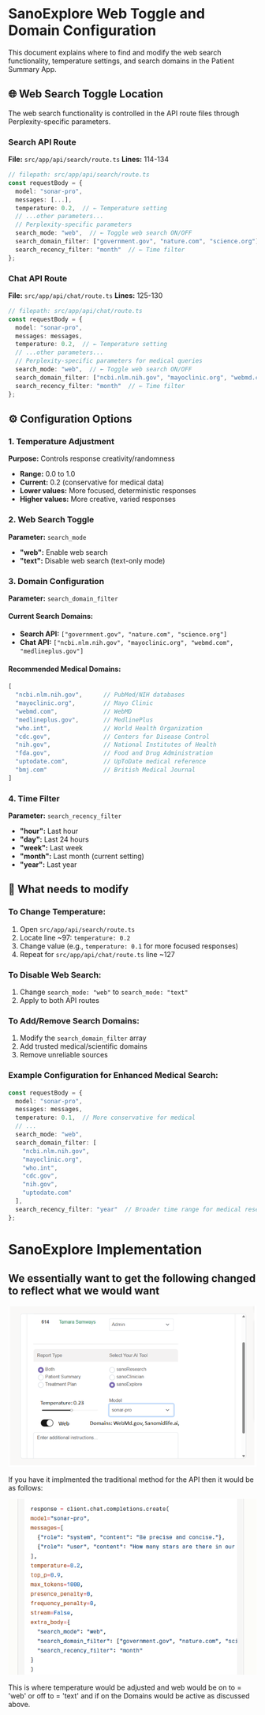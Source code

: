 # SanoExplore Web Toggle and Domain Configuration

This document explains where to find and modify the web search functionality, temperature settings, and search domains in the Patient Summary App.

## 🌐 Web Search Toggle Location

The web search functionality is controlled in the API route files through Perplexity-specific parameters.

### Search API Route
**File:** `src/app/api/search/route.ts`
**Lines:** 114-134

```typescript
// filepath: src/app/api/search/route.ts
const requestBody = {
  model: "sonar-pro",
  messages: [...],
  temperature: 0.2,  // ← Temperature setting
  // ...other parameters...
  // Perplexity-specific parameters
  search_mode: "web",  // ← Toggle web search ON/OFF
  search_domain_filter: ["government.gov", "nature.com", "science.org"],  // ← Domain configuration
  search_recency_filter: "month"  // ← Time filter
};
```

### Chat API Route
**File:** `src/app/api/chat/route.ts`
**Lines:** 125-130

```typescript
// filepath: src/app/api/chat/route.ts
const requestBody = {
  model: "sonar-pro",
  messages: messages,
  temperature: 0.2,  // ← Temperature setting
  // ...other parameters...
  // Perplexity-specific parameters for medical queries
  search_mode: "web",  // ← Toggle web search ON/OFF
  search_domain_filter: ["ncbi.nlm.nih.gov", "mayoclinic.org", "webmd.com", "medlineplus.gov"],  // ← Domain configuration
  search_recency_filter: "month"  // ← Time filter
};
```

## ⚙️ Configuration Options

### 1. Temperature Adjustment
**Purpose:** Controls response creativity/randomness
- **Range:** 0.0 to 1.0
- **Current:** 0.2 (conservative for medical data)
- **Lower values:** More focused, deterministic responses
- **Higher values:** More creative, varied responses

### 2. Web Search Toggle
**Parameter:** `search_mode`
- **"web":** Enable web search
- **"text":** Disable web search (text-only mode)

### 3. Domain Configuration
**Parameter:** `search_domain_filter`

#### Current Search Domains:
- **Search API:** `["government.gov", "nature.com", "science.org"]`
- **Chat API:** `["ncbi.nlm.nih.gov", "mayoclinic.org", "webmd.com", "medlineplus.gov"]`

#### Recommended Medical Domains:
```javascript
[
  "ncbi.nlm.nih.gov",      // PubMed/NIH databases
  "mayoclinic.org",        // Mayo Clinic
  "webmd.com",             // WebMD
  "medlineplus.gov",       // MedlinePlus
  "who.int",               // World Health Organization
  "cdc.gov",               // Centers for Disease Control
  "nih.gov",               // National Institutes of Health
  "fda.gov",               // Food and Drug Administration
  "uptodate.com",          // UpToDate medical reference
  "bmj.com"                // British Medical Journal
]
```

### 4. Time Filter
**Parameter:** `search_recency_filter`
- **"hour":** Last hour
- **"day":** Last 24 hours
- **"week":** Last week
- **"month":** Last month (current setting)
- **"year":** Last year

## 🔧 What needs to modify

### To Change Temperature:
1. Open `src/app/api/search/route.ts`
2. Locate line ~97: `temperature: 0.2`
3. Change value (e.g., `temperature: 0.1` for more focused responses)
4. Repeat for `src/app/api/chat/route.ts` line ~127

### To Disable Web Search:
1. Change `search_mode: "web"` to `search_mode: "text"`
2. Apply to both API routes

### To Add/Remove Search Domains:
1. Modify the `search_domain_filter` array
2. Add trusted medical/scientific domains
3. Remove unreliable sources

### Example Configuration for Enhanced Medical Search:
```typescript
const requestBody = {
  model: "sonar-pro",
  messages: messages,
  temperature: 0.1,  // More conservative for medical
  // ...
  search_mode: "web",
  search_domain_filter: [
    "ncbi.nlm.nih.gov",
    "mayoclinic.org", 
    "who.int",
    "cdc.gov",
    "nih.gov",
    "uptodate.com"
  ],
  search_recency_filter: "year"  // Broader time range for medical research
};
```
# SanoExplore Implementation

## We essentially want to get the following changed to reflect what we would want 

![Screenshot 2025-08-22 114202](./public/Screenshot%202025-08-22%20114202.png)

If you have it implmented the traditional method for the API then it would be as follows:

![Screenshot 2](./public/Screenshot%202025-08-22%20114454.png)

This is where temperature would be adjusted and web would be on to = 'web' or off to = 'text' and if on the Domains would be active as discussed above.